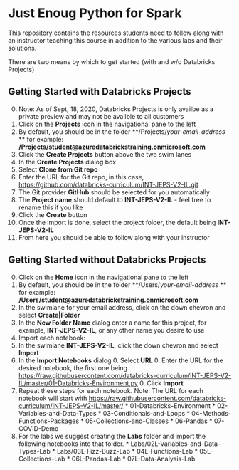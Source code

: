 # Just Enoug Python for Spark
This repository contains the resources students need to follow along with an instructor teaching this course in addition to the various labs and their solutions.

There are two means by which to get started (with and w/o Databricks Projects)

## Getting Started with Databricks Projects
0. Note: As of Sept, 18, 2020, Databricks Projects is only availbe as a private preview and may not be availble to all customers
0. Click on the **Projects** icon in the navigational pane to the left
0. By default, you should be in the folder **/Projects/*your-email-address* ** for example: **/Projects/student@azuredatabrickstraining.onmicrosoft.com**
0. Click the **Create Projects** button above the two swim lanes
0. In the **Create Projects** dialog box
  0. Select **Clone from Git repo**
  0. Enter the URL for the Git repo, in this case, https://github.com/databricks-curriculum/INT-JEPS-V2-IL.git
  0. The Git provider **GitHub** should be selected for you automatically
  0. The **Project name** should default to **INT-JEPS-V2-IL** - feel free to rename this if you like
  0. Click the **Create** button
0. Once the import is done, select the project folder, the default being **INT-JEPS-V2-IL**
0. From here you should be able to follow along with your instructor

## Getting Started without Databricks Projects
0. Click on the **Home** icon in the navigational pane to the left
0. By default, you should be in the folder **/Users/*your-email-address* ** for example: **/Users/student@azuredatabrickstraining.onmicrosoft.com**
0. In the swimlane for your email address, click on the down chevron and select **Create|Folder**
0. In the **New Folder Name** dialog enter a name for this project, for example, **INT-JEPS-V2-IL**, or any other name you desire to use
0. Import each notebook:
  0. In the swimlane **INT-JEPS-V2-IL**, click the down chevron and select **Import**
  0. In the **Import Notebooks** dialog
    0. Select **URL**
    0. Enter the URL for the desired notebook, the first one being https://raw.githubusercontent.com/databricks-curriculum/INT-JEPS-V2-IL/master/01-Databricks-Environment.py
    0. Click **Import**
  0. Repeat these steps for each notebook. Note: The URL for each notebook will start with https://raw.githubusercontent.com/databricks-curriculum/INT-JEPS-V2-IL/master/
    * 01-Databricks-Environment
    * 02-Variables-and-Data-Types
    * 03-Conditionals-and-Loops
    * 04-Methods-Functions-Packages
    * 05-Collections-and-Classes
    * 06-Pandas
    * 07-COVID-Demo
   0. For the labs we suggest creating the **Labs** folder and import the following notebooks into that folder.
     * Labs/02L-Variables-and-Data-Types-Lab
     * Labs/03L-Fizz-Buzz-Lab
     * 04L-Functions-Lab
     * 05L-Collections-Lab
     * 06L-Pandas-Lab
     * 07L-Data-Analysis-Lab
  
